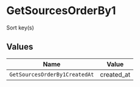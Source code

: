 # GetSourcesOrderBy1

Sort key(s)


## Values

| Name                          | Value                         |
| ----------------------------- | ----------------------------- |
| `GetSourcesOrderBy1CreatedAt` | created_at                    |